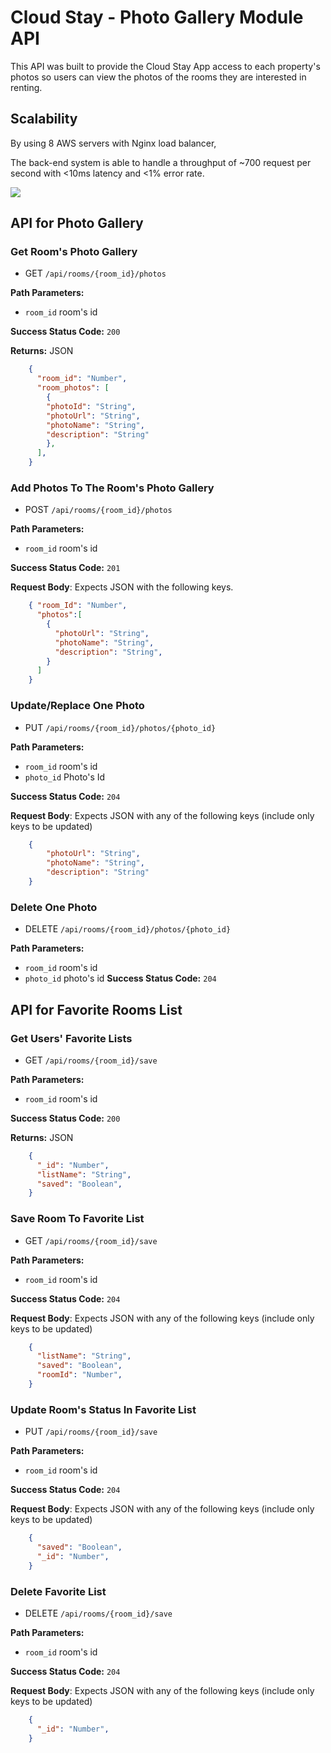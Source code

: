 # Cloud Stay - Photo Gallery Module API

This API was built to provide the Cloud Stay App access to each property's photos so users can view the photos of the rooms they are interested in renting.

## Scalability

By using 8 AWS servers with Nginx load balancer,

The back-end system is able to handle a throughput of ~700 request per second with <10ms latency and <1% error rate.

![](https://i.imgur.com/zYFIdZF.png)


## API for Photo Gallery

### Get Room's Photo Gallery
  * GET `/api/rooms/{room_id}/photos`

**Path Parameters:**
  * `room_id` room's id

**Success Status Code:** `200`

**Returns:** JSON

```json
    {
      "room_id": "Number",
      "room_photos": [
        {
        "photoId": "String",
        "photoUrl": "String",
        "photoName": "String",
        "description": "String"
        },
      ],
    }
```

### Add Photos To The Room's Photo Gallery
  * POST `/api/rooms/{room_id}/photos`

**Path Parameters:**
  * `room_id` room's id

**Success Status Code:** `201`

**Request Body**: Expects JSON with the following keys.

```json
    { "room_Id": "Number",
      "photos":[
        {
          "photoUrl": "String",
          "photoName": "String",
          "description": "String",
        }
      ]
    }
```


### Update/Replace One Photo
  * PUT `/api/rooms/{room_id}/photos/{photo_id}`

**Path Parameters:**
  * `room_id` room's id
  * `photo_id` Photo's Id

**Success Status Code:** `204`

**Request Body**: Expects JSON with any of the following keys (include only keys to be updated)

```json
    {
        "photoUrl": "String",
        "photoName": "String",
        "description": "String"
    }
```

### Delete One Photo
  * DELETE `/api/rooms/{room_id}/photos/{photo_id}`

**Path Parameters:**
  * `room_id` room's id
  * `photo_id` photo's id
**Success Status Code:** `204`




## API for Favorite Rooms List

### Get Users' Favorite Lists
  * GET `/api/rooms/{room_id}/save`

**Path Parameters:**
  * `room_id` room's id

**Success Status Code:** `200`

**Returns:** JSON

```json
    {
      "_id": "Number",
      "listName": "String",
      "saved": "Boolean",
    }
```

### Save Room To Favorite List
  * GET `/api/rooms/{room_id}/save`

**Path Parameters:**
  * `room_id` room's id

**Success Status Code:** `204`

**Request Body**: Expects JSON with any of the following keys (include only keys to be updated)

```json
    {
      "listName": "String",
      "saved": "Boolean",
      "roomId": "Number",
    }
```

### Update Room's Status In Favorite List
  * PUT `/api/rooms/{room_id}/save`

**Path Parameters:**
  * `room_id` room's id

**Success Status Code:** `204`

**Request Body**: Expects JSON with any of the following keys (include only keys to be updated)

```json
    {
      "saved": "Boolean",
      "_id": "Number",
    }
```

### Delete Favorite List
  * DELETE `/api/rooms/{room_id}/save`

**Path Parameters:**
  * `room_id` room's id

**Success Status Code:** `204`

**Request Body**: Expects JSON with any of the following keys (include only keys to be updated)

```json
    {
      "_id": "Number",
    }
```

